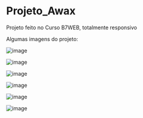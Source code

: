 # Projeto_Awax
Projeto feito no Curso B7WEB, totalmente responsivo 

Algumas imagens do projeto:

![image](https://github.com/user-attachments/assets/55d5533f-961d-4911-abbb-739f5e028fbe)


![image](https://github.com/user-attachments/assets/b3d5861b-3b2e-458c-9979-7c6d49b566f2)


![image](https://github.com/user-attachments/assets/53dc465c-4c7a-41cb-9591-9dd2e812d8e6)


![image](https://github.com/user-attachments/assets/a48ec17a-820e-4dc7-a660-15d91cb29789)


![image](https://github.com/user-attachments/assets/617c3554-c38a-41d5-8b1a-b561a2200ba8)


![image](https://github.com/user-attachments/assets/4b0774cf-2535-4dad-90c2-0daf6bbf1744)
